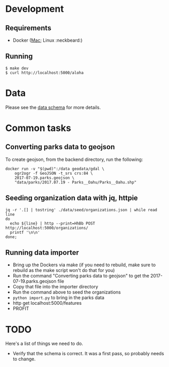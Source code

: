 # Development

## Requirements

* Docker ([Mac](https://store.docker.com/editions/community/docker-ce-desktop-mac); Linux :neckbeard:)

## Running

```
$ make dev
$ curl http://localhost:5000/aloha
```

# Data

Please see the [data schema](Schema.md) for more details.

# Common tasks

## Converting parks data to geojson

To create geojson, from the backend directory, run the following:

```
docker run -v "$(pwd)":/data geodata/gdal \
    ogr2ogr -f GeoJSON -t_srs crs:84 \
    2017-07-19.parks.geojson \
    "data/parks/2017.07.19 - Parks__Oahu/Parks__Oahu.shp"
```

## Seeding organization data with jq, httpie

```
jq -r '.[] | tostring' ./data/seed/organizations.json | while read line
do
  echo ${line} | http --print=HhBb POST http://localhost:5000/organizations/
  printf '\n\n'
done;
```

## Running data importer

 - Bring up the Dockers via make (if you need to rebuild, make sure to rebuild as the make script won't do that for you)
 - Run the command "Converting parks data to geojson" to get the 2017-07-19.parks.geojson file
 - Copy that file into the importer directory
 - Run the command above to seed the organizations
 - ``` python import.py ``` to bring in the parks data
 - http get localhost:5000/features
 - PROFIT

# TODO

Here's a list of things we need to do.

 - Verify that the schema is correct. It was a first pass, so probably needs to
   change.
